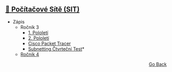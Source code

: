 ## <a href="https://github.com/neostetic/School-Zapisky/tree/main/SIT">🔌 Počítačové Sítě (SIT)</a>
- Zápis
  - Ročník 3
    - <a href="https://github.com/neostetic/School-Zapisky/blob/main/SIT/sit.md">1. Pololetí</a>
    - <a href="https://github.com/KRBNJSF/SIT">2. Pololetí</a>
    - <a href="https://github.com/neostetic/School-Zapisky/tree/main/SIT/Cisco%20Packet%20Tracer">Cisco Packet Tracer</a>
    - <a href="https://github.com/neostetic/School-Zapisky/tree/main/SIT/subnettingTest">Subnetting Čtvrteční Test</a>*
  - <a href="./4_rocnik">Ročník 4</a>
<p align="right">
  <a href="https://github.com/neostetic/School-Zapisky">Go Back</a>
</p>
